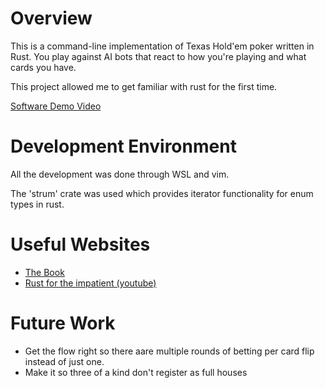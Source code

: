 # Overview

This is a command-line implementation of Texas Hold'em poker written in Rust. You play against AI bots that react to how you're playing and what cards you have.

This project allowed me to get familiar with rust for the first time.

[Software Demo Video]([http://youtube.link.goes.here](https://youtu.be/u31OcCPWOdQ))

# Development Environment

All the development was done through WSL and vim.

The 'strum' crate was used which provides iterator functionality for enum types in rust.

# Useful Websites

- [The Book]([http://url.link.goes.here](https://doc.rust-lang.org/book/))
- [Rust for the impatient (youtube)]([http://url.link.goes.here](https://www.youtube.com/watch?v=br3GIIQeefY))

# Future Work

- Get the flow right so there aare multiple rounds of betting per card flip instead of just one.
- Make it so three of a kind don't register as full houses
